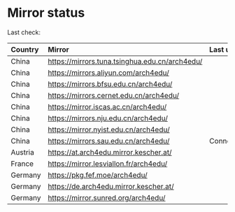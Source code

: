 <script src="./time.js"></script>
# Mirror status
Last check: <script type="text/javascript">localize(1742030473.2337196);</script>

|Country|Mirror|Last update|
|:------|:-----|:----------|
|China|https://mirrors.tuna.tsinghua.edu.cn/arch4edu/|<script type="text/javascript">localize(1741977736);</script>|
|China|https://mirrors.aliyun.com/arch4edu/|<script type="text/javascript">localize(1742020792);</script>|
|China|https://mirrors.bfsu.edu.cn/arch4edu/|<script type="text/javascript">localize(1741977736);</script>|
|China|https://mirrors.cernet.edu.cn/arch4edu/|<script type="text/javascript">localize(1741977736);</script>|
|China|https://mirror.iscas.ac.cn/arch4edu/|<script type="text/javascript">localize(1741977736);</script>|
|China|https://mirrors.nju.edu.cn/arch4edu/|<script type="text/javascript">localize(1741934645);</script>|
|China|https://mirror.nyist.edu.cn/arch4edu/|<script type="text/javascript">localize(1741977736);</script>|
|China|https://mirrors.sau.edu.cn/arch4edu/|ConnectionError|
|Austria|https://at.arch4edu.mirror.kescher.at/|<script type="text/javascript">localize(1741977736);</script>|
|France|https://mirror.lesviallon.fr/arch4edu/|<script type="text/javascript">localize(1741977736);</script>|
|Germany|https://pkg.fef.moe/arch4edu/|<script type="text/javascript">localize(1741977736);</script>|
|Germany|https://de.arch4edu.mirror.kescher.at/|<script type="text/javascript">localize(1741977736);</script>|
|Germany|https://mirror.sunred.org/arch4edu/|<script type="text/javascript">localize(1741977736);</script>|

<script src="./tablefilter/tablefilter.js"></script>
<script src="./table.js"></script>